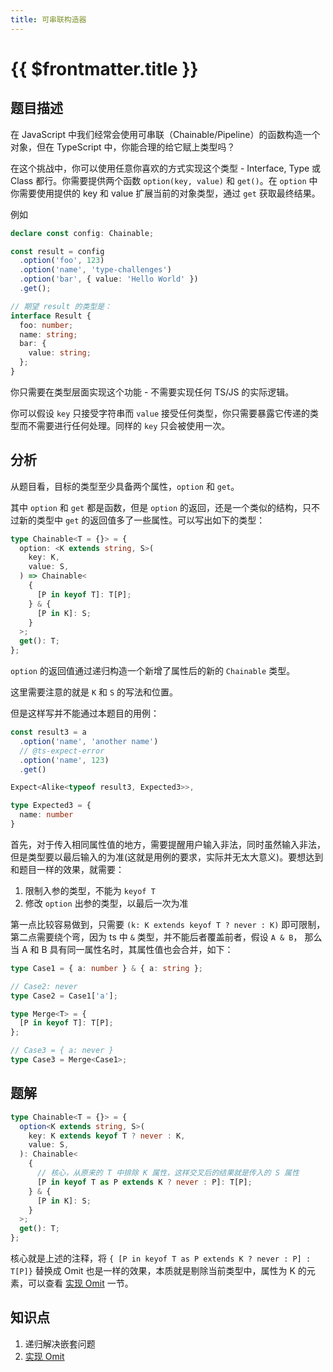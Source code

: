 ```yaml
---
title: 可串联构造器
---
```


# {{ $frontmatter.title }}

## 题目描述

在 JavaScript 中我们经常会使用可串联（Chainable/Pipeline）的函数构造一个对象，但在 TypeScript 中，你能合理的给它赋上类型吗？

在这个挑战中，你可以使用任意你喜欢的方式实现这个类型 - Interface, Type 或 Class 都行。你需要提供两个函数 `option(key, value)` 和 `get()`。在 `option` 中你需要使用提供的 key 和 value 扩展当前的对象类型，通过 `get` 获取最终结果。

例如

```ts
declare const config: Chainable;

const result = config
  .option('foo', 123)
  .option('name', 'type-challenges')
  .option('bar', { value: 'Hello World' })
  .get();

// 期望 result 的类型是：
interface Result {
  foo: number;
  name: string;
  bar: {
    value: string;
  };
}
```

你只需要在类型层面实现这个功能 - 不需要实现任何 TS/JS 的实际逻辑。

你可以假设 `key` 只接受字符串而 `value` 接受任何类型，你只需要暴露它传递的类型而不需要进行任何处理。同样的 `key` 只会被使用一次。

## 分析

从题目看，目标的类型至少具备两个属性，`option` 和 `get`。

其中 `option` 和 `get` 都是函数，但是 `option` 的返回，还是一个类似的结构，只不过新的类型中 `get` 的返回值多了一些属性。可以写出如下的类型：

```ts
type Chainable<T = {}> = {
  option: <K extends string, S>(
    key: K,
    value: S,
  ) => Chainable<
    {
      [P in keyof T]: T[P];
    } & {
      [P in K]: S;
    }
  >;
  get(): T;
};
```

`option` 的返回值通过递归构造一个新增了属性后的新的 `Chainable` 类型。

这里需要注意的就是 `K` 和 `S` 的写法和位置。

但是这样写并不能通过本题目的用例：

```ts
const result3 = a
  .option('name', 'another name')
  // @ts-expect-error
  .option('name', 123)
  .get()

Expect<Alike<typeof result3, Expected3>>,

type Expected3 = {
  name: number
}
```

首先，对于传入相同属性值的地方，需要提醒用户输入非法，同时虽然输入非法，但是类型要以最后输入的为准(这就是用例的要求，实际并无太大意义)。要想达到和题目一样的效果，就需要：

1. 限制入参的类型，不能为 `keyof T`
2. 修改 `option` 出参的类型，以最后一次为准

第一点比较容易做到，只需要 `(k: K extends keyof T ? never : K)` 即可限制，第二点需要绕个弯，因为 ts 中 `&` 类型，并不能后者覆盖前者，假设 `A & B`， 那么当 A 和 B 具有同一属性名时，其属性值也会合并，如下：

```ts
type Case1 = { a: number } & { a: string };

// Case2: never
type Case2 = Case1['a'];

type Merge<T> = {
  [P in keyof T]: T[P];
};

// Case3 = { a: never }
type Case3 = Merge<Case1>;
```

## 题解

```ts
type Chainable<T = {}> = {
  option<K extends string, S>(
    key: K extends keyof T ? never : K,
    value: S,
  ): Chainable<
    {
      // 核心，从原来的 T 中排除 K 属性，这样交叉后的结果就是传入的 S 属性
      [P in keyof T as P extends K ? never : P]: T[P];
    } & {
      [P in K]: S;
    }
  >;
  get(): T;
};
```

核心就是上述的注释，将 `{ [P in keyof T as P extends K ? never : P] : T[P]}` 替换成 Omit 也是一样的效果，本质就是剔除当前类型中，属性为 K 的元素，可以查看 [实现 Omit](/medium/实现Omit.md) 一节。

## 知识点

1. 递归解决嵌套问题
2. [实现 Omit](/medium/实现Omit.md)